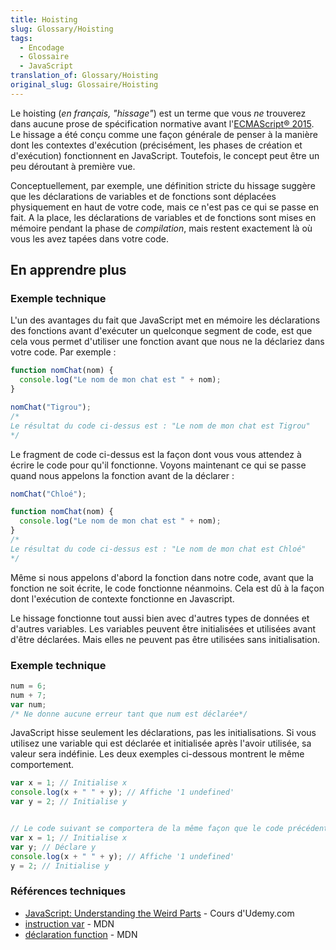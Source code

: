 ```yaml
---
title: Hoisting
slug: Glossary/Hoisting
tags:
  - Encodage
  - Glossaire
  - JavaScript
translation_of: Glossary/Hoisting
original_slug: Glossaire/Hoisting
---
```

Le hoisting (_en français,_ _"hissage"_) est un terme que vous _ne_ trouverez dans aucune prose de spécification normative avant  l'[ECMAScript® 2015](http://www.ecma-international.org/ecma-262/6.0/index.html).  Le hissage a été conçu comme une façon générale de penser à la manière dont les contextes d'exécution (précisément, les phases de création et d'exécution) fonctionnent en JavaScript. Toutefois, le concept peut être un peu déroutant à première vue.

Conceptuellement, par exemple, une définition stricte du hissage suggère que les déclarations de variables et de fonctions sont déplacées physiquement en haut de votre code, mais ce n'est pas ce qui se passe en fait. A la place, les déclarations de variables et de fonctions sont mises en mémoire pendant la phase de _compilation_, mais restent exactement là où vous les avez tapées dans votre code.

## En apprendre plus

### Exemple technique

L'un des avantages du fait que JavaScript met en mémoire les déclarations des fonctions avant d'exécuter un quelconque segment de code, est que cela vous permet d'utiliser une fonction avant que nous ne la déclariez dans votre code. Par exemple :

```js
function nomChat(nom) {
  console.log("Le nom de mon chat est " + nom);
}

nomChat("Tigrou");
/*
Le résultat du code ci-dessus est : "Le nom de mon chat est Tigrou"
*/
```

Le fragment de code ci-dessus est la façon dont vous vous attendez à écrire le code pour qu'il fonctionne. Voyons maintenant ce qui se passe quand nous appelons la fonction avant de la déclarer :

```js
nomChat("Chloé");

function nomChat(nom) {
  console.log("Le nom de mon chat est " + nom);
}
/*
Le résultat du code ci-dessus est : "Le nom de mon chat est Chloé"
*/
```

Même si nous appelons d'abord la fonction dans notre code, avant que la fonction ne soit écrite, le code fonctionne néanmoins. Cela est dû à la façon dont l'exécution de contexte fonctionne en Javascript.

Le hissage fonctionne tout aussi bien avec d'autres types de données et d'autres variables.  Les variables peuvent être initialisées et utilisées avant d'être déclarées. Mais elles ne peuvent pas être utilisées sans initialisation.

### Exemple technique

```js
num = 6;
num + 7;
var num;
/* Ne donne aucune erreur tant que num est déclarée*/
```

JavaScript hisse seulement les déclarations, pas les initialisations. Si vous utilisez une variable qui est déclarée et initialisée après l'avoir utilisée, sa valeur sera indéfinie. Les deux exemples ci-dessous montrent le même comportement.

```js
var x = 1; // Initialise x
console.log(x + " " + y); // Affiche '1 undefined'
var y = 2; // Initialise y


// Le code suivant se comportera de la même façon que le code précédent:
var x = 1; // Initialise x
var y; // Déclare y
console.log(x + " " + y); // Affiche '1 undefined'
y = 2; // Initialise y
```

### Références techniques

- [JavaScript: Understanding the Weird Parts](https://www.udemy.com/understand-javascript/) - Cours d'Udemy.com
- [instruction var](/fr/docs/Web/JavaScript/Reference/Instructions/var) - MDN
- [déclaration function](/fr/docs/Web/JavaScript/Reference/Instructions/function) - MDN
